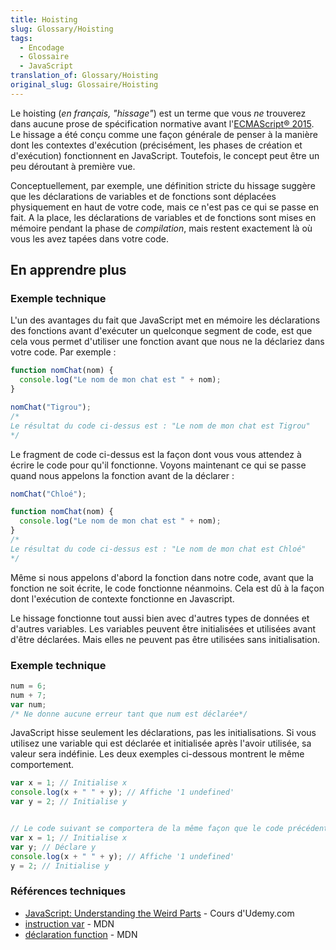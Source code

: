 ```yaml
---
title: Hoisting
slug: Glossary/Hoisting
tags:
  - Encodage
  - Glossaire
  - JavaScript
translation_of: Glossary/Hoisting
original_slug: Glossaire/Hoisting
---
```

Le hoisting (_en français,_ _"hissage"_) est un terme que vous _ne_ trouverez dans aucune prose de spécification normative avant  l'[ECMAScript® 2015](http://www.ecma-international.org/ecma-262/6.0/index.html).  Le hissage a été conçu comme une façon générale de penser à la manière dont les contextes d'exécution (précisément, les phases de création et d'exécution) fonctionnent en JavaScript. Toutefois, le concept peut être un peu déroutant à première vue.

Conceptuellement, par exemple, une définition stricte du hissage suggère que les déclarations de variables et de fonctions sont déplacées physiquement en haut de votre code, mais ce n'est pas ce qui se passe en fait. A la place, les déclarations de variables et de fonctions sont mises en mémoire pendant la phase de _compilation_, mais restent exactement là où vous les avez tapées dans votre code.

## En apprendre plus

### Exemple technique

L'un des avantages du fait que JavaScript met en mémoire les déclarations des fonctions avant d'exécuter un quelconque segment de code, est que cela vous permet d'utiliser une fonction avant que nous ne la déclariez dans votre code. Par exemple :

```js
function nomChat(nom) {
  console.log("Le nom de mon chat est " + nom);
}

nomChat("Tigrou");
/*
Le résultat du code ci-dessus est : "Le nom de mon chat est Tigrou"
*/
```

Le fragment de code ci-dessus est la façon dont vous vous attendez à écrire le code pour qu'il fonctionne. Voyons maintenant ce qui se passe quand nous appelons la fonction avant de la déclarer :

```js
nomChat("Chloé");

function nomChat(nom) {
  console.log("Le nom de mon chat est " + nom);
}
/*
Le résultat du code ci-dessus est : "Le nom de mon chat est Chloé"
*/
```

Même si nous appelons d'abord la fonction dans notre code, avant que la fonction ne soit écrite, le code fonctionne néanmoins. Cela est dû à la façon dont l'exécution de contexte fonctionne en Javascript.

Le hissage fonctionne tout aussi bien avec d'autres types de données et d'autres variables.  Les variables peuvent être initialisées et utilisées avant d'être déclarées. Mais elles ne peuvent pas être utilisées sans initialisation.

### Exemple technique

```js
num = 6;
num + 7;
var num;
/* Ne donne aucune erreur tant que num est déclarée*/
```

JavaScript hisse seulement les déclarations, pas les initialisations. Si vous utilisez une variable qui est déclarée et initialisée après l'avoir utilisée, sa valeur sera indéfinie. Les deux exemples ci-dessous montrent le même comportement.

```js
var x = 1; // Initialise x
console.log(x + " " + y); // Affiche '1 undefined'
var y = 2; // Initialise y


// Le code suivant se comportera de la même façon que le code précédent:
var x = 1; // Initialise x
var y; // Déclare y
console.log(x + " " + y); // Affiche '1 undefined'
y = 2; // Initialise y
```

### Références techniques

- [JavaScript: Understanding the Weird Parts](https://www.udemy.com/understand-javascript/) - Cours d'Udemy.com
- [instruction var](/fr/docs/Web/JavaScript/Reference/Instructions/var) - MDN
- [déclaration function](/fr/docs/Web/JavaScript/Reference/Instructions/function) - MDN
